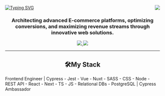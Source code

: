 <img align="right" src="https://visitor-badge.laobi.icu/badge?page_id=idncod.visitor-badge" />
<a href="https://git.io/typing-svg"><img src="https://readme-typing-svg.herokuapp.com?font=IBM+Plex+Mono&pause=1000&color=3FF72C&center=true&random=false&width=435&lines=idncod;Viola+Lykova;Frontend+Engineer" alt="Typing SVG" /></a>

<!--<h1 align="center">
    <img src="https://readme-typing-svg.herokuapp.com/?font=Righteous&size=35&center=true&vCenter=true&width=500&height=70&duration=4000&lines=viola_lykova;" />
</h1>-->
<h3 align="center">Architecting advanced E-commerce platforms, optimizing conversions, and maximizing revenue streams through innovative web solutions.</h3>
<div align="center"> 
  <a href="mailto:idncod@proton.me">
    <img src="https://img.shields.io/badge/Gmail-333333?style=for-the-badge&logo=gmail&logoColor=red" />
  </a>
  <a href="https://www.linkedin.com/in/violettalykova/" target="_blank">
    <img src="https://img.shields.io/badge/LinkedIn-0077B5?style=for-the-badge&logo=linkedin&logoColor=white" target="_blank" />
  </a>
</div>
 <hr/>
 
<!-- START My tech stack -->
<h2 align="center">🛠️My Stack</h2>
<p>Frontend Engineer | Cypress - Jest - Vue - Nuxt - SASS - CSS - Node - REST API - React - Next - TS - JS - Relational DBs - PostgreSQL | Cypress Ambassador</p>




